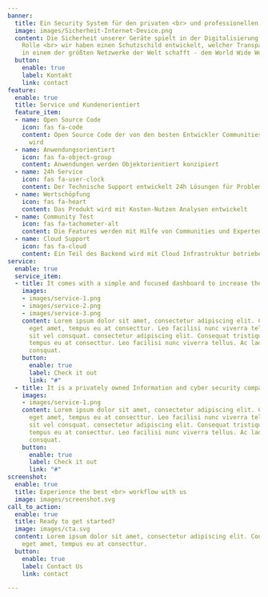 ```yaml
---
banner:
  title: Ein Security System für den privaten <br> und professionellen Einsatz
  image: images/Sicherheit-Internet-Device.png
  content: Die Sicherheit unserer Geräte spielt in der Digitalisierung eine wichtige
    Rolle <br> wir haben einen Schutzschild entwickelt, welcher Transparenz und Vertrauen
    in einem der größten Netzwerke der Welt schafft - dem World Wide Web
  button:
    enable: true
    label: Kontakt
    link: contact
feature:
  enable: true
  title: Service und Kundenorientiert
  feature_item:
  - name: Open Source Code
    icon: fas fa-code
    content: Open Source Code der von den besten Entwickler Communities weiterentwickelt
      wird
  - name: Anwendungsorientiert
    icon: fas fa-object-group
    content: Anwendungen werden Objektorientiert konzipiert
  - name: 24h Service
    icon: fas fa-user-clock
    content: Der Technische Support entwickelt 24h Lösungen für Probleme
  - name: Wertschöpfung
    icon: fas fa-heart
    content: Das Produkt wird mit Kosten-Nutzen Analysen entwickelt
  - name: Community Test
    icon: fas fa-tachometer-alt
    content: Die Features werden mit Hilfe von Communities und Experten getestet
  - name: Cloud Support
    icon: fas fa-cloud
    content: Ein Teil des Backend wird mit Cloud Infrastruktur betrieben
service:
  enable: true
  service_item:
  - title: It comes with a simple and focused dashboard to increase the outcome.
    images:
    - images/service-1.png
    - images/service-2.png
    - images/service-3.png
    content: Lorem ipsum dolor sit amet, consectetur adipiscing elit. Consequat tristique
      eget amet, tempus eu at consecttur. Leo facilisi nunc viverra tellus. Ac laoreet
      sit vel consquat. consectetur adipiscing elit. Consequat tristique eget amet,
      tempus eu at consecttur. Leo facilisi nunc viverra tellus. Ac laoreet sit vel
      consquat.
    button:
      enable: true
      label: Check it out
      link: "#"
  - title: It is a privately owned Information and cyber security company
    images:
    - images/service-1.png
    content: Lorem ipsum dolor sit amet, consectetur adipiscing elit. Consequat tristique
      eget amet, tempus eu at consecttur. Leo facilisi nunc viverra tellus. Ac laoreet
      sit vel consquat. consectetur adipiscing elit. Consequat tristique eget amet,
      tempus eu at consecttur. Leo facilisi nunc viverra tellus. Ac laoreet sit vel
      consquat.
    button:
      enable: true
      label: Check it out
      link: "#"
screenshot:
  enable: true
  title: Experience the best <br> workflow with us
  image: images/screenshot.svg
call_to_action:
  enable: true
  title: Ready to get started?
  image: images/cta.svg
  content: Lorem ipsum dolor sit amet, consectetur adipiscing elit. Consequat tristique
    eget amet, tempus eu at consecttur.
  button:
    enable: true
    label: Contact Us
    link: contact

---
```

